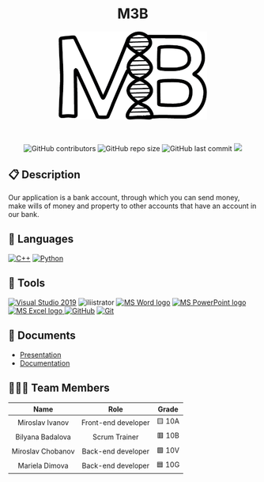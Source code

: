 <h1 align="center">M3B</h1>
<p align = "center">
  <img alt="logo" src="logo/Logo - MB.png" width=300px>
</p>

<br>
<p align = "center">
    <img alt="GitHub contributors" src="https://img.shields.io/github/contributors/MSCHobanov21/M3B?style=flat-square">
    <img alt="GitHub repo size" src="https://img.shields.io/github/repo-size/MSCHobanov21/M3B?style=flat-square">
    <img alt="GitHub last commit" src="https://img.shields.io/github/last-commit/MSCHobanov21/M3B?style=flat-square">
    <img src="https://img.shields.io/github/languages/count/MSCHobanov21/M3B?style=flat-square">
</p>

## 📋 Description
Our application is a bank account, through which you can send money, make wills of money and property
to other accounts that have an account in our bank.


## 🚀 Languages 
  <p align="left"> 
  <a href="https://www.cplusplus.com/"><img src="https://img.icons8.com/color/48/000000/c-plus-plus-logo.png" alt="C++"/></a>
  <a href="https://python.com/"><img width=48 height=48 src="https://upload.wikimedia.org/wikipedia/commons/thumb/c/c3/Python-logo-notext.svg/800px-Python-logo-notext.svg.png" alt="Python"/></a>
 
  </p>

## 🔧 Tools 
  <p align="left"> 
  <a href="https://visualstudio.microsoft.com/"><img src="https://img.icons8.com/fluency/48/000000/visual-studio.png" alt="Visual Studio 2019"/></a>
  <a><img src="https://cdn-icons-png.flaticon.com/512/5611/5611037.png" alt="iliistrator" heigh=48px width=48px/> </a>
    <a href="https://www.microsoft.com/en-ww/microsoft-365/word"><img src="https://img.icons8.com/fluency/48/000000/microsoft-word-2019.png" alt="MS Word logo" width=48px /></a>
    <a href="https://www.microsoft.com/en-us/microsoft-365/powerpoint"><img src="https://img.icons8.com/fluency/48/000000/microsoft-powerpoint-2019.png" alt="MS PowerPoint logo" width=48px />
    <a href="https://www.microsoft.com/en-us/microsoft-365/excel"><img src="https://img.icons8.com/fluency/48/000000/microsoft-excel-2019.png" alt="MS Excel logo"/>
     <a href="https://git-scm.com/"><img src="https://cdn-icons-png.flaticon.com/512/25/25231.png" alt="GitHub" heigh=48px width=48px/></a>
    <a href="https://git-scm.com/"><img src="https://img.icons8.com/color/48/000000/git.png" alt="Git"/></a>
    </a>
  </p> 
  
## 💼 Documents
- [Presentation](https://codingburgas-my.sharepoint.com/:p:/r/personal/bsbadalova21_codingburgas_bg/_layouts/15/Doc.aspx?sourcedoc=%7BEEAF0698-78BE-4844-8E56-7EC9A15E89E0%7D&file=%D0%9C3%D0%92.pptx&action=edit&mobileredirect=true&DefaultItemOpen=1)
- [Documentation](https://codingburgas-my.sharepoint.com/:w:/r/personal/bsbadalova21_codingburgas_bg/_layouts/15/Doc.aspx?sourcedoc=%7B80643B05-6EB4-4141-A120-4736547C34E6%7D&file=M3B_Documentation.docx&action=default&mobileredirect=true)
  
## 👨🏻‍💻 Team Members
| **Name** | **Role** | **Grade** |
| :---:   | :---: | :---: |
| Miroslav Ivanov| Front-end developer | 🟨 10A |
| Bilyana Badalova | Scrum Trainer  | 🟥 10B |
| Miroslav Chobanov | Back-end developer  | 🟩 10V |
| Mariela Dimova |  Back-end developer  | 🟦 10G |


